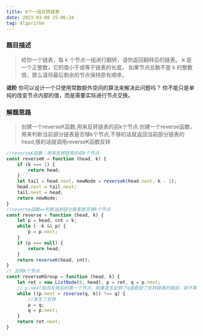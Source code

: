 ```yaml
---
title: K个一组反转链表
date: 2021-03-08 15:06:24
tag: Algorithm
---
```


### 题目描述
>给你一个链表，每 k 个节点一组进行翻转，请你返回翻转后的链表。
k 是一个正整数，它的值小于或等于链表的长度。
如果节点总数不是 k 的整数倍，那么请将最后剩余的节点保持原有顺序。

**进阶**
你可以设计一个只使用常数额外空间的算法来解决此问题吗？
你不能只是单纯的改变节点内部的值，而是需要实际进行节点交换。

### 解题思路
>创建一个reverseK函数,用来反转链表的前k个节点.创建一个reverse函数，用来判断当前部分链表是否够k个节点,不够的话就返回当前部分链表的head,够的话就调用reverseK函数反转

```js
//reverseK函数：用来反转链表的前k个节点
const reverseK = function (head, k) {
    if (k === 1) {
        return head;
    }
    let tail = head.next, newNode = reverseK(head.next, k - 1);
    head.next = tail.next;
    tail.next = head;
    return newNode;
}
//reverse函数=>判断当前部分链表是否够k个节点
const reverse = function (head, k) {
    let p = head, cnt = k;
    while (--k && p) {
        p = p.next;
    }
    if (p === null) {
        return head;
    }
    return reverseK(head, cnt);
}
// 反转k个节点
const reverseKGroup = function (head, k) {
    let ret = new ListNode(0, head), p = ret, q = p.next;
    // p.next指向反转后的第一个节点，如果发生反转了q就跑到了反转链表的尾部，就不等于p.next
    while ((p.next = reverse(q, k)) !== q) {
        //发生了反转
        p = q;
        q = p.next;
    }
    return ret.next;
}
```

